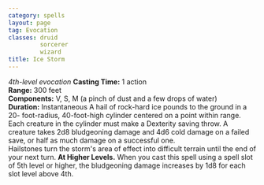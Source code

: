 ```yaml
---
category: spells
layout: page
tag: Evocation
classes: druid
         sorcerer
         wizard
title: Ice Storm 
---
```

_4th-level evocation_ 
**Casting Time:** 1 action    
**Range:** 300 feet    
**Components:** V, S, M (a pinch of dust and a few drops of water)    
**Duration:** Instantaneous 
A hail of rock-hard ice pounds to the ground in a 20- foot-radius, 40-foot-high cylinder centered on a point within range. Each creature in the cylinder must make a Dexterity saving throw. A creature takes 2d8 bludgeoning damage and 4d6 cold damage on a failed save, or half as much damage on a successful one.    
Hailstones turn the storm's area of effect into difficult terrain until the end of your next turn. 
**At Higher Levels.** When you cast this spell using a spell slot of 5th level or higher, the bludgeoning damage increases by 1d8 for each slot level above 4th. 
